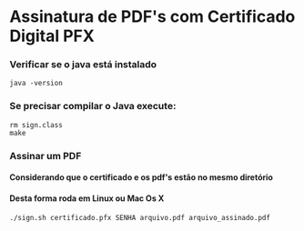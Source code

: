 # Assinatura de PDF's com Certificado Digital PFX

### Verificar se o java está instalado

 `java -version`
 
### Se precisar compilar o Java execute:

```
rm sign.class
make
```

### Assinar um PDF

#### Considerando que o certificado e os pdf's estão no mesmo diretório
#### Desta forma roda em Linux ou Mac Os X

`./sign.sh certificado.pfx SENHA arquivo.pdf arquivo_assinado.pdf`
